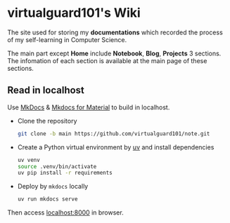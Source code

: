 # virtualguard101's Wiki

The site used for storing my **documentations** which recorded the process of my self-learning in Computer Science.

The main part except **Home** include **Notebook**, **Blog**, **Projects** 3 sections. The infomation of each section is available at the main page of these sections.

## Read in localhost

Use [MkDocs](https://github.com/mkdocs/mkdocs) & [Mkdocs for Material](https://github.com/squidfunk/mkdocs-material) to build in localhost.

- Clone the repository

  ```bash
  git clone -b main https://github.com/virtualguard101/note.git
  ```

- Create a Python virtual environment by [uv](https://docs.astral.sh/uv/) and install dependencies

  ```bash
  uv venv
  source .venv/bin/activate
  uv pip install -r requirements
  ```

- Deploy by `mkdocs` locally

  ```bash
  uv run mkdocs serve
  ```

Then access [localhost:8000](http://127.0.0.1:8000/) in browser.
